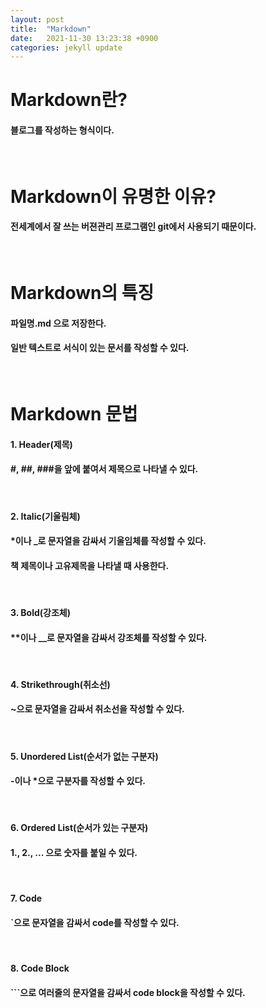 ```yaml
---
layout: post
title:  "Markdown"
date:   2021-11-30 13:23:38 +0900
categories: jekyll update
---
```

# Markdown란?
#### 블로그를 작성하는 형식이다.
<br>

# Markdown이 유명한 이유?
#### 전세계에서 잘 쓰는 버젼관리 프로그램인 git에서 사용되기 때문이다.
<br>

# Markdown의 특징
#### 파일명.md 으로 저장한다.
#### 일반 텍스트로 서식이 있는 문서를 작성할 수 있다.
<br>

# Markdown 문법
#### 1. Header(제목)
#### #, ##, ###을 앞에 붙여서 제목으로 나타낼 수 있다.
<br>

#### 2. Italic(기울림체)
#### *이나 _로 문자열을 감싸서 기울임체를 작성할 수 있다. 
#### 책 제목이나 고유제목을 나타낼 때 사용한다.
<br>

#### 3. Bold(강조체)
#### **이나 __로 문자열을 감싸서 강조체를 작성할 수 있다.
<br>

#### 4. Strikethrough(취소선)
#### ~으로 문자열을 감싸서 취소선을 작성할 수 있다.
<br>

#### 5. Unordered List(순서가 없는 구분자)
#### -이나 *으로 구분자를 작성할 수 있다.
<br>

#### 6. Ordered List(순서가 있는 구분자)
#### 1., 2., ... 으로 숫자를 붙일 수 있다.
<br>

#### 7. Code
#### `으로 문자열을 감싸서 code를 작성할 수 있다.
<br>

#### 8. Code Block
#### ```으로 여러줄의 문자열을 감싸서 code block을 작성할 수 있다.
